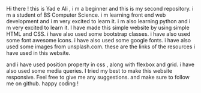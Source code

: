 Hi there ! 
this is Yad e Ali , i m a beginner and this is my second repository.
i m a student of BS Computer Science.
i m learning front end web development and i m very excited to learn it.
i m also learning python and i m very excited to learn it.
I have made this simple website by using simple HTML and CSS.
i have also used some bootstrap classes.
i have also used some font awesome icons.
i have also used some google fonts.
i have also used some images from unsplash.com.
these are the links of the resources i have used in this website.
 <link href="https://fonts.googleapis.com/css?family=DM+Sans:400,500,700&display=swap" rel="stylesheet">
  <link rel="stylesheet" href="style.css">
  <link href="	https://cdn.jsdelivr.net/npm/bootstrap@5.3.2/dist/css/bootstrap.min.css" rel="stylesheet"
    integrity="undefined" crossorigin="anonymous">
and i have used position property in css , along with flexbox and grid.
i have also used some media queries.
I tried my best to make this website responsive.
Feel free to give me any suggestions.
and make sure to follow me on github.
happy coding !